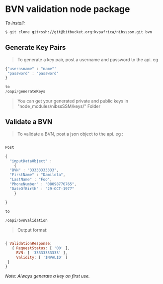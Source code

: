 # BVN validation node package

*To install:* 

```sh
$ git clone git+ssh://git@bitbucket.org:kvpafrica/nibssssm.git bvn
```

## Generate Key Pairs

> To generate a key pair, post a username and password to the api. eg

```javascript
{"usernsname" : "name"'
 "password" : "password"
}

to
/oapi/generateKeys

```

> You can get your generated private and public keys in "node_modules/nibssSSM/keys/" Folder

## Validate a BVN

> To validate a BVN, post a json object to the api. eg : 

```javascript

Post

{
  "inputDataObject" :
    {
  "BVN" : "33333333333",
  "FirstName" : "Damilola",
  "LastName" : "Foo",
  "PhoneNumber" : "08098776765",
  "DateOfBirth" : "29-OCT-1977"
    }
    
}

to 

/oapi/bvnValidation

```

>Output format:

```javascript

{ ValidationResponse:
   { RequestStatus: [ '00' ],
     BVN: [ '33333333333' ],
     Validity: [ 'INVALID' ]
 } 
}
```

*Note: Always generate a key on first use.*